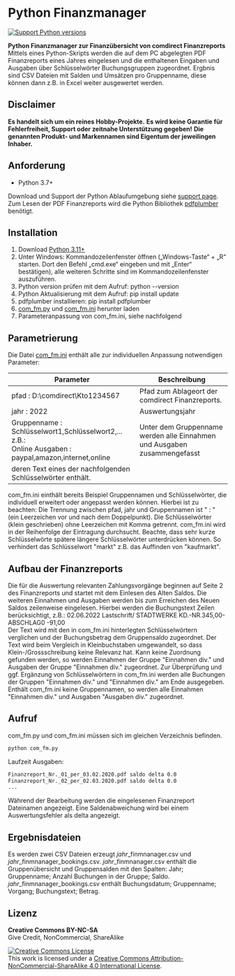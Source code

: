 
# Python Finanzmanager 

[![Support Python versions](https://img.shields.io/pypi/pyversions/pdfplumber.svg)](https://pypi.python.org/pypi/pdfplumber)

**Python Finanzmanager zur Finanzübersicht von comdirect Finanzreports**<br>
Mittels eines Python-Skripts werden die auf dem PC abgelegten PDF Finanzreports eines Jahres eingelesen und die enthaltenen Eingaben und Ausgaben über Schlüsselwörter Buchungsgruppen zugeordnet. 
Ergbnis sind CSV Dateien mit Salden und Umsätzen pro Gruppenname, diese können dann z.B. in Excel weiter ausgewertet werden.


## Disclaimer

**Es handelt sich um ein reines Hobby-Projekte.**
**Es wird keine Garantie für Fehlerfreiheit, Support oder zeitnahe Unterstützung gegeben!**
**Die genannten Produkt- und Markennamen sind Eigentum der jeweilingen Inhaber.**


## Anforderung

- Python 3.7+

Download und Support der Python Ablaufumgebung siehe [support page](https://www.python.org/).
Zum Lesen der PDF Finanzreports wird die Python Bibliothek [pdfplumber](https://github.com/jsvine/pdfplumber) benötigt.

## Installation

1. Download [Python 3.11+](https://www.python.org/)
2. Unter Windows: Kommandozeilenfenster öffnen („Windows-Taste“ + „R“ starten. Dort den Befehl „cmd.exe“ eingeben und mit „Enter“ bestätigen),
   alle weiteren Schritte sind im Kommandozeilenfenster auszuführen.
3. Python version prüfen mit dem Aufruf: python --version
4. Python Aktualisierung mit dem Aufruf: pip install update
5. pdfplumber installieren: pip install pdfplumber
6. [com_fm.py](com_fm.py) und [com_fm.ini](com_fm.ini) herunter laden
7. Parameteranpassung von com_fm.ini, siehe nachfolgend

## Parametrierung

Die Datei [com_fm.ini](com_fm.ini) enthält alle zur individuellen Anpassung notwendigen Parameter:

| Parameter | Beschreibung |
|-------------------------------------------------------|------------------------------------------------------------------|
| pfad : D:\\comdirect\\Kto1234567 | Pfad zum Ablageort der comdirect Finanzreports. |
| jahr : 2022 | Auswertungsjahr |
| Gruppenname : Schlüsselwort1,Schlüsselwort2,... z.B.:<br>Online Ausgaben : paypal,amazon,internet,online | Unter dem Gruppenname werden alle Einnahmen und Ausgaben zusammengefasst 
deren Text eines der nachfolgenden Schlüsselwörter enthält. |

com_fm.ini einthält bereits Beispiel Gruppennamen und Schlüsselwörter, die individuell erweitert oder angepasst werden können. Hierbei ist zu beachten: Die Trennung zwischen pfad, jahr und Gruppennamen ist " : " (ein Leerzeichen vor und nach dem Doppelpunkt). Die Schlüsselwörter (klein geschrieben) ohne Leerzeichen mit Komma getrennt.
com_fm.ini wird in der Reihenfolge der Eintragung durchsucht. Beachte, dass sehr kurze Schlüsselwörte spätere längere Schlüsselwörter unterdrücken können. So verhindert das Schlüsselwort "markt" z.B. das Auffinden von "kaufmarkt".

## Aufbau der Finanzreports

Die für die Auswertung relevanten Zahlungsvorgänge beginnen auf Seite 2 des Finanzreports und startet mit dem Einlesen des Alten Saldos. Die weiteren Einnahmen und Ausgaben werden bis zum Erreichen des Neuen Saldos zeilenweise eingelesen. Hierbei werden die Buchungstext Zeilen berücksichtigt, z.B.: 02.06.2022 Lastschrift/ STADTWERKE KD.-NR.345,00-ABSCHLAG0 -91,00<br>
Der Text wird mit den in com_fm.ini hinterlegten Schlüsselwörtern verglichen und der Buchungsbetrag dem Gruppensaldo zugeordnet. Der Text wird beim Vergleich in Kleinbuchstaben umgewandelt, so dass Klein-/Grossschreibung keine Relevanz hat. Kann keine Zuordnung gefunden werden, so werden Einnahmen der Gruppe "Einnahmen div." und Ausgaben der Gruppe "Einnahmen div." zugeordnet.
Zur Überprüfung und ggf. Ergänzung von Schlüsselwörtern in com_fm.ini werden alle Buchungen der Gruppen "Einnahmen div." und "Einnahmen div." am Ende ausgegeben. Enthält com_fm.ini keine Gruppennamen, so werden alle Einnahmen "Einnahmen div." und Ausgaben "Ausgaben div." zugeordnet.

## Aufruf

com_fm.py und com_fm.ini müssen sich im gleichen Verzeichnis befinden.<br>

```sh
python com_fm.py
```
Laufzeit Ausgaben:
```sh
Finanzreport_Nr._01_per_03.02.2020.pdf saldo delta 0.0
Finanzreport_Nr._02_per_02.03.2020.pdf saldo delta 0.0
...
```
Während der Bearbeitung werden die eingelesenen Finanzreport Dateinamen angezeigt. Eine Saldenabweichung wird bei einem Auswertungsfehler als delta angezeigt.

## Ergebnisdateien
Es werden zwei CSV Dateien erzeugt *jahr*_finmnanager.csv und *jahr*_finmnanager_bookings.csv. *jahr*_finmnanager.csv enthält die Gruppenübersicht und Gruppensalden mit den Spalten: Jahr; Gruppenname; Anzahl Buchungen in der Gruppe; Saldo.
*jahr*_finmnanager_bookings.csv enthält Buchungsdatum; Gruppenname; Vorgang; Buchungstext; Betrag.

## Lizenz

**Creative Commons BY-NC-SA**<br>
Give Credit, NonCommercial, ShareAlike

<a rel="license" href="http://creativecommons.org/licenses/by-nc-sa/4.0/"><img alt="Creative Commons License" style="border-width:0" src="https://i.creativecommons.org/l/by-nc-sa/4.0/88x31.png" /></a><br />This work is licensed under a <a rel="license" href="http://creativecommons.org/licenses/by-nc-sa/4.0/">Creative Commons Attribution-NonCommercial-ShareAlike 4.0 International License</a>.


[comment]: # (:large_blue_circle:)
